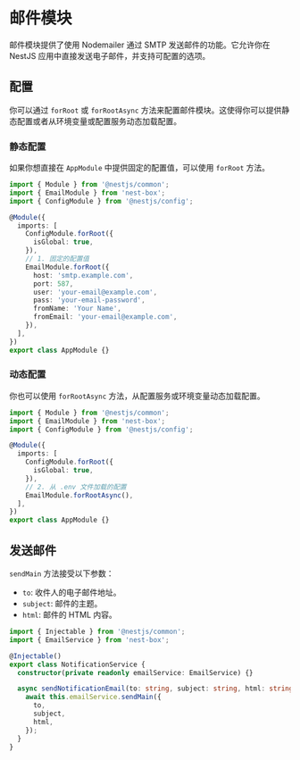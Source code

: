 # 邮件模块

邮件模块提供了使用 Nodemailer 通过 SMTP 发送邮件的功能。它允许你在 NestJS 应用中直接发送电子邮件，并支持可配置的选项。

## 配置

你可以通过 `forRoot` 或 `forRootAsync` 方法来配置邮件模块。这使得你可以提供静态配置或者从环境变量或配置服务动态加载配置。

### 静态配置

如果你想直接在 `AppModule` 中提供固定的配置值，可以使用 `forRoot` 方法。

```typescript
import { Module } from '@nestjs/common';
import { EmailModule } from 'nest-box';
import { ConfigModule } from '@nestjs/config';

@Module({
  imports: [
    ConfigModule.forRoot({
      isGlobal: true,
    }),
    // 1. 固定的配置值
    EmailModule.forRoot({
      host: 'smtp.example.com',
      port: 587,
      user: 'your-email@example.com',
      pass: 'your-email-password',
      fromName: 'Your Name',
      fromEmail: 'your-email@example.com',
    }),
  ],
})
export class AppModule {}
```

### 动态配置

你也可以使用 `forRootAsync` 方法，从配置服务或环境变量动态加载配置。

```typescript
import { Module } from '@nestjs/common';
import { EmailModule } from 'nest-box';
import { ConfigModule } from '@nestjs/config';

@Module({
  imports: [
    ConfigModule.forRoot({
      isGlobal: true,
    }),
    // 2. 从 .env 文件加载的配置
    EmailModule.forRootAsync(),
  ],
})
export class AppModule {}
```

## 发送邮件

`sendMain` 方法接受以下参数：

- `to`: 收件人的电子邮件地址。
- `subject`: 邮件的主题。
- `html`: 邮件的 HTML 内容。

```typescript
import { Injectable } from '@nestjs/common';
import { EmailService } from 'nest-box';

@Injectable()
export class NotificationService {
  constructor(private readonly emailService: EmailService) {}

  async sendNotificationEmail(to: string, subject: string, html: string) {
    await this.emailService.sendMain({
      to,
      subject,
      html,
    });
  }
}
```